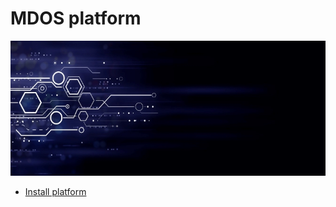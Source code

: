 # MDOS platform

![logo](projects/mkdocs/mdos/docs/img/mdos.jpg)

* [Install platform](projects/mkdocs/mdos/docs/index.md)